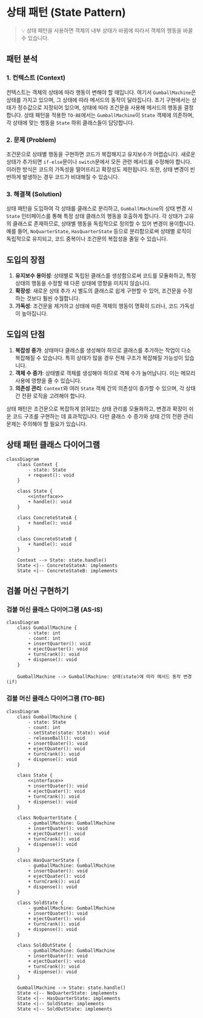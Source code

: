 # 상태 패턴 (State Pattern)

> 💡 상태 패턴을 사용하면 객체의 내부 상태가 바뀜에 따라서 객체의 행동을 바꿀 수 있습니다.

## 패턴 분석

### 1. 컨텍스트 (Context)

컨텍스트는 객체의 상태에 따라 행동이 변해야 할 때입니다. 여기서 `GumballMachine`은 상태를 가지고 있으며, 그 상태에 따라 메서드의 동작이 달라집니다. 초기 구현에서는 상태가 정수값으로 지정되어
있으며, 상태에 따라 조건문을 사용해 메서드의 행동을 결정합니다. 상태 패턴을 적용한 `TO-BE`에서는 `GumballMachine`이 `State` 객체에 의존하며, 각 상태에 맞는 행동을 `State` 하위
클래스들이 담당합니다.

### 2. 문제 (Problem)

조건문으로 상태별 행동을 구현하면 코드가 복잡해지고 유지보수가 어렵습니다. 새로운 상태가 추가되면 `if-else`문이나 `switch`문에서 모든 관련 메서드를 수정해야 합니다. 이러한 방식은 코드의 가독성을
떨어뜨리고 확장성도 제한됩니다. 또한, 상태 변경이 빈번하게 발생하는 경우 코드가 비대해질 수 있습니다.

### 3. 해결책 (Solution)

상태 패턴을 도입하여 각 상태를 클래스로 분리하고, `GumballMachine`의 상태 변경 시 `State` 인터페이스를 통해 특정 상태 클래스의 행동을 호출하게 합니다. 각 상태가 고유의 클래스로 존재하므로,
상태별 행동을 독립적으로 정의할 수 있어 변경이 용이합니다. 예를 들어, `NoQuarterState`, `HasQuarterState` 등으로 분리함으로써 상태별 로직이 독립적으로 유지되고, 코드 중복이나 조건문의
복잡성을 줄일 수 있습니다.

## 도입의 장점

1. **유지보수 용이성**: 상태별로 독립된 클래스를 생성함으로써 코드를 모듈화하고, 특정 상태의 행동을 수정할 때 다른 상태에 영향을 미치지 않습니다.
2. **확장성**: 새로운 상태 추가 시 별도의 클래스로 쉽게 구현할 수 있어, 조건문을 수정하는 것보다 훨씬 수월합니다.
3. **가독성**: 조건문을 제거하고 상태에 따른 객체의 행동이 명확히 드러나, 코드 가독성이 높아집니다.

## 도입의 단점

1. **복잡성 증가**: 상태마다 클래스를 생성해야 하므로 클래스를 추가하는 작업이 다소 복잡해질 수 있습니다. 특히 상태가 많을 경우 전체 구조가 복잡해질 가능성이 있습니다.
2. **객체 수 증가**: 상태별로 객체를 생성해야 하므로 객체 수가 늘어납니다. 이는 메모리 사용에 영향을 줄 수 있습니다.
3. **의존성 관리**: `Context`와 여러 `State` 객체 간의 의존성이 증가할 수 있으며, 각 상태 간 전환 로직을 고려해야 합니다.

상태 패턴은 조건문으로 복잡하게 얽혀있는 상태 관리를 모듈화하고, 변경과 확장이 쉬운 코드 구조를 구현하는 데 효과적입니다. 다만 클래스 수 증가와 상태 간의 전환 관리 문제는 주의해야 할 필요가 있습니다.

## 상태 패턴 클래스 다이어그램

```mermaid
classDiagram
    class Context {
        - state: State
        + request(): void
    }

    class State {
        <<interface>>
        + handle(): void
    }

    class ConcreteStateA {
        + handle(): void
    }

    class ConcreteStateB {
        + handle(): void
    }

    Context --> State: state.handle()
    State <|-- ConcreteStateA: implements
    State <|-- ConcreteStateB: implements
```

## 검볼 머신 구현하기

### 검볼 머신 클래스 다이어그램 (AS-IS)

```mermaid
classDiagram
    class GumballMachine {
        - state: int
        - count: int
        + insertQuarter(): void
        + ejectQuarter(): void
        + turnCrank(): void
        + dispense(): void
    }

    GumballMachine --> GumballMachine: 상태(state)에 따라 메서드 동작 변경 (if)
```

### 검볼 머신 클래스 다이어그램 (TO-BE)

```mermaid
classDiagram
    class GumballMachine {
        - state: State
        - count: int
        - setState(state: State): void
        - releaseBall(): void
        + insertQuater(): void
        + ejectQuater(): void
        + turnCrank(): void
        + dispense(): void
    }

    class State {
        <<interface>>
        + insertQuater(): void
        + ejectQuater(): void
        + turnCrank(): void
        + dispense(): void
    }

    class NoQuarterState {
        - gumballMachine: GumballMachine
        + insertQuater(): void
        + ejectQuater(): void
        + turnCrank(): void
        + dispense(): void
    }

    class HasQuarterState {
        - gumballMachine: GumballMachine
        + insertQuater(): void
        + ejectQuater(): void
        + turnCrank(): void
        + dispense(): void
    }

    class SoldState {
        - gumballMachine: GumballMachine
        + insertQuater(): void
        + ejectQuater(): void
        + turnCrank(): void
        + dispense(): void
    }

    class SoldOutState {
        - gumballMachine: GumballMachine
        + insertQuater(): void
        + ejectQuater(): void
        + turnCrank(): void
        + dispense(): void
    }

    GumballMachine --> State: state.handle()
    State <|-- NoQuarterState: implements
    State <|-- HasQuarterState: implements
    State <|-- SoldState: implements
    State <|-- SoldOutState: implements
```
